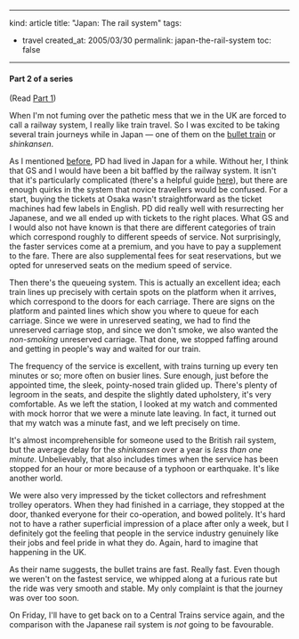 -----
kind: article
title: "Japan: The rail system"
tags:
- travel
created_at: 2005/03/30
permalink: japan-the-rail-system
toc: false
-----

<h4>Part 2 of a series </h4>

<p>(Read <a href="http://www.rousette.org.uk/blog/archives/2005/03/26/823/">Part 1</a>)</p>

<p>When I'm not fuming over the pathetic mess that we in the UK are forced to call a railway system, I really like train travel. So I was excited to be taking several train journeys while in Japan &mdash; one of them on the <a href="http://www.h2.dion.ne.jp/~dajf/byunbyun/">bullet train</a> or <em>shinkansen</em>.</p>

<p>As I mentioned <a href="http://www.rousette.org.uk/blog/archives/2005/03/26/823/">before</a>, PD had lived in Japan for a while. Without her, I think that GS and I would have been a bit baffled by the railway system. It isn't that it's particularly complicated (there's a helpful guide <a href="http://www.japan-guide.com/e/e2016.html">here</a>), but there are enough quirks in the system that novice travellers would be confused. For a start, buying the tickets at Osaka wasn't straightforward as the ticket machines had few labels in English. PD did really well with resurrecting her Japanese, and we all ended up with tickets to the right places. What GS and I would also not have known is that there are different categories of train which correspond roughly to different speeds of service. Not surprisingly, the faster services come at a premium, and you have to pay a supplement to the fare. There are also supplemental fees for seat reservations, but we opted for unreserved seats on the medium speed of service. </p>


<p>Then there's the queueing system. This is actually an excellent idea; each train lines up precisely with certain spots on the platform when it arrives, which correspond to the doors for each carriage. There are signs on the platform and painted lines which show you where to queue for each carriage. Since we were in unreserved seating, we had to find the unreserved carriage stop, and since we don't smoke, we also wanted the <em>non-smoking</em> unreserved carriage. That done, we stopped faffing around and getting in people's way and waited for our train.</p>

<p>The frequency of the service is excellent, with trains turning up every ten minutes or so; more often on busier lines. Sure enough, just before the appointed time, the sleek, pointy-nosed train glided up. There's plenty of legroom in the seats, and despite the slightly dated upholstery, it's very comfortable. As we left the station, I looked at my watch and commented with mock horror that we were a minute late leaving. In fact, it turned out that my watch was a minute fast, and we left precisely on time.</p>

<p>It's almost incomprehensible for someone used to the British rail system, but the average delay for the <em>shinkansen</em> over a year is <em>less than one minute</em>. Unbelievably, that also includes times when the service has been stopped for an hour or more because of a typhoon or earthquake. It's like another world.</p>

<p>We were also very impressed by the ticket collectors and refreshment trolley operators. When they had finished in a carriage, they stopped at the door, thanked everyone for their co-operation, and bowed politely. It's hard not to have a rather superficial impression of a place after only a week, but I definitely got the feeling that people in the service industry genuinely like their jobs and feel pride in what they do. Again, hard to imagine that happening in the UK.</p>

<p>As their name suggests, the bullet trains are fast. Really fast. Even though we weren't on the fastest service, we whipped along at a furious rate but the ride was very smooth and stable. My only complaint is that the journey was over too soon.</p>

<p>On Friday, I'll have to get back on to a Central Trains service again, and the comparison with the Japanese rail system is <em>not</em> going to be favourable.</p>

